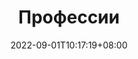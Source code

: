 ---
title: "Профессии"
date: 2022-09-01T10:17:19+08:00
draft: false
description: "Профессии мира Never Fate"
cover: "https://github.com/gitsolaicity/hugo-theme-onelou/blob/main/images/profs.png?raw=true"
---